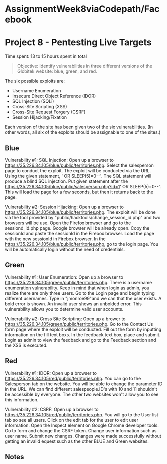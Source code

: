 # AssignmentWeek8viaCodepath/Facebook
# Project 8 - Pentesting Live Targets

Time spent: 13 to 15 hours spent in total

> Objective: Identify vulnerabilities in three different versions of the Globitek website: blue, green, and red.

The six possible exploits are:
* Username Enumeration
* Insecure Direct Object Reference (IDOR)
* SQL Injection (SQLi)
* Cross-Site Scripting (XSS)
* Cross-Site Request Forgery (CSRF)
* Session Hijacking/Fixation

Each version of the site has been given two of the six vulnerabilities. (In other words, all six of the exploits should be assignable to one of the sites.)

## Blue

Vulnerability #1: SQL Injection: Open up a browser to https://35.226.34.105/blue/public/territories.php. Select the salesperson page to conduct the exploit. The exploit will be conducted via the URL. Using the given statement, ' OR SLEEP(5)=0--'. The SQL statement will produce a blind SQL injection. Put given statement after the https://35.226.34.105/blue/public/salesperson.php?id=1' OR SLEEP(5)=0--'. This will load the page for a few seconds, but then it returns back to the page.

Vulnerability #2: Session Hijacking: Open up a browser to https://35.226.34.105/blue/public/territories.php. The exploit will be done via the tool provided by "public/hacktools/change_session_id.php" and two browsers will be use. Open the Firefox browser and go to the sessiond_id.php page. Google browser will be already open. Copy the sessionId and paste the sessionId in the Firebox browser. Load the page with the new sessionId in Firebox browser. In the https://35.226.34.105/blue/public/territories.php, go to the login page. You will be automatically login without the need of credentials. 


## Green

Vulnerability #1: User Enumeration: Open up a browser to https://35.226.34.105/green/public/territories.php. There is a username enumeration vulnerability. Keep in mind that when login as admin, you realize there are only three users. Go to the Login page and begin typing different usernames. Type in "jmonroe99"and we can that the user exists. A bold error is shown. An invalid user shows an unbolded error. This vulnerability allows you to determine valid user accounts. 

Vulnerability #2: Cross Site Scripting: Open up a brower to https://35.226.34.105/green/public/territories.php. Go to the Contact Us form page where the exploit will be conducted. Fill out the form by inputting information on the fill text boxs. In the feedback text box, place <script>alert('putyournamehere found the XSS!');</script> and submit. Login as admin to view the feedback and go to the Feedback section and the XSS is executed. 


## Red

Vulnerability #1: IDOR: Open up a browser to https://35.226.34.105/red/public/territories.php. You can go to the Salesperson tab on the website. You will be able to change the parameter ID in the URL. We can find different salespeople.ID's with 10 and 11 shouldn't be accessible by everyone. The other two websites won't allow you to see this information.

Vulnerability #2: CSRF: Open up a browser to https://35.226.34.105/red/public/territories.php. You will go to the User list tab so see all users. Click on the edit tab for the user to edit user information. Open the Inspect element on Google Chrome developer tools. Go to form and change the CSRF token. Change user information such as user name. Submit new changes. Changes were made successfully without getting an invalid equest such as the other BLUE and Green websites. 


## Notes
